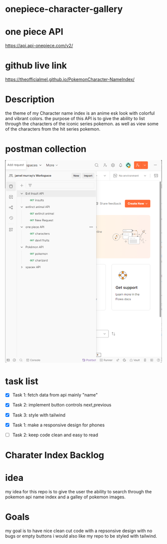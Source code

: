 # onepiece-character-gallery

# one piece API
https://api.api-onepiece.com/v2/


# github live link
https://theofficialmel.github.io/PokemonCharacter-NameIndex/


# Description 
the theme of my Character name index is an anime esk look with colorful and vibrant colors. the purpose of this API 
is to give the ability to list through the characters of the iconic series pokemon. as well as view some of the characters from the hit series pokemon.

# postman collection
![alt text](<Screenshot 2025-07-07 025617.png>)

# task list
- [x] Task 1: fetch data from api mainly "name"
- [x] Task 2: implement button controls next,previous
- [x] Task 3: style with tailwind
- [x] Task 1: make a responsive design for phones
- [ ] Task 2: keep code clean and easy to read


# Charater Index Backlog


# idea
my idea for this repo is to give the user the ability to search through the pokemon api name index and a galley of pokemon images.


# Goals
my goal is to have nice clean cut code with a repsonsive design with no bugs or empty buttons
i would also like my repo to be styled with tailwind.